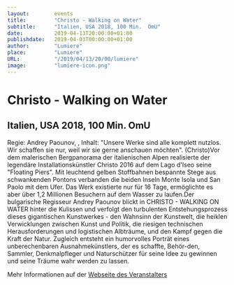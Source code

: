```yaml
---
layout:        events
title:         "Christo - Walking on Water"
subtitle:      "Italien, USA 2018, 100 Min.  OmU"
date:          2019-04-13T20:00:00+01:00
publishdate:   2019-04-03T00:00:00+01:00
author:        "Lumiere"
place:         "Lumiere"
URL:           "/2019/04/13/20/00/lumiere"
image:         "lumiere-icon.png"
---
```


Christo - Walking on Water
===========

Italien, USA 2018, 100 Min.  OmU
-----------

Regie: Andrey Paounov, , Inhalt: "Unsere Werke sind alle komplett nutzlos. Wir schaffen sie nur, weil wir sie gerne anschauen möchten". (Christo)Vor dem malerischen Bergpanorama der italienischen Alpen realisierte der legendäre Installationskünstler Christo 2016 auf dem Lago d'Iseo seine "Floating Piers". Mit leuchtend gelben Stoffbahnen bespannte Stege aus schwankenden Pontons verbanden die beiden Inseln Monte Isola und San Paolo mit dem Ufer. Das Werk existierte nur für 16 Tage, ermöglichte es aber über 1,2 Millionen Besuchern auf dem Wasser zu laufen.Der bulgarische Regisseur Andrey Paounov blickt in CHRISTO - WALKING ON WATER hinter die Kulissen und verfolgt den turbulenten Entstehungsprozess dieses gigantischen Kunstwerkes - den Wahnsinn der Kunstwelt, die heiklen Verwicklungen zwischen Kunst und Politik, die riesigen technischen Herausforderungen und logistischen Albträume, und den Kampf gegen die Kraft der Natur. Zugleich entsteht ein humorvolles Porträt eines unberechenbaren Ausnahmekünstlers, der es schaffte, Behör-den, Sammler, Denkmalpfleger und Naturschützer für seine Idee zu gewinnen und seine Träume wahr werden zu lassen.

Mehr Informationen auf der [Webseite des Veranstalters](http://www.lumiere.de/19/04/christo.htm)
